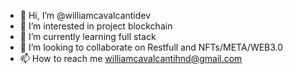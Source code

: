 - 👋 Hi, I’m @williamcavalcantidev
- 👀 I’m interested in project blockchain
- 🌱 I’m currently learning full stack
- 💞️ I’m looking to collaborate on Restfull and NFTs/META/WEB3.0
- 📫 How to reach me williamcavalcantihnd@gmail.com

<!---
williamcavalcantidev/williamcavalcantidev is a ✨ special ✨ repository because its `README.md` (this file) appears on your GitHub profile.
You can click the Preview link to take a look at your changes.
--->
